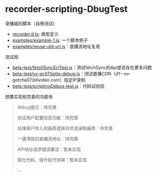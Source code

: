 # recorder-scripting-DbugTest

录播姬的脚本（自用测试）

- [recorder.d.ts](./recorder.d.ts): 类型定义
- [examples/example-1.js](./examples/example-1.js): 一个脚本例子
- [examples/reuse-old-url.js](./examples/reuse-old-url.js)：直播流地址复用

测试用
- [beta-test/fetchSyncErrTest.js](./beta-test/fetchSyncErrTest.js)：测试fetchSync的Api是否存在更多问题
- [beta-test/ov-gc07SetIp-debug.js](./beta-test/ov-gc07SetIp-debug.js)：测试直播CDN（d1--ov-gotcha07.bilivideo.com）指定IP录制
- [beta-test/scriptingDebug-test.js](./beta-test/scriptingDebug-test.js)：代码试验田


想要实现和完善的功能有
> debug提示：待完善
> 
> 验证用户配置信息功能：待完善
> 
> 处理用户传入的画质选择并优选录制画质：待完善
> 
> 一键清除旧直播流地址：待完善
> 
> API地址请求错误重试：暂未实现
> 
> 简化代码，提升执行效率：暂未实现
> 
> ...
